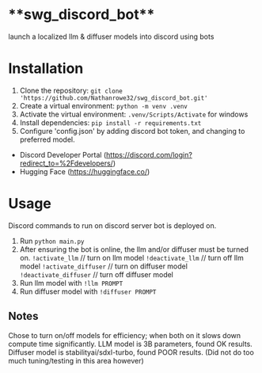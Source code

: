 <h1> **swg_discord_bot** </h1>

launch a localized llm & diffuser models into discord using bots

<h1> Installation </h1>

1. Clone the repository: `git clone 'https://github.com/Nathanrowe32/swg_discord_bot.git'`
2. Create a virtual environment: `python -m venv .venv`
3. Activate the virtual environment: `.venv/Scripts/Activate` for windows
4. Install dependencies: `pip install -r requirements.txt`
5. Configure 'config.json' by adding discord bot token, and changing to preferred model.
  -  Discord Developer Portal (https://discord.com/login?redirect_to=%2Fdevelopers/)
  -  Hugging Face (https://huggingface.co/)

<h1> Usage </h1>

Discord commands to run on discord server bot is deployed on.

1. Run `python main.py`
2. After ensuring the bot is online, the llm and/or diffuser must be turned on.
   `!activate_llm` // turn on llm model
   `!deactivate_llm` // turn off llm model
   `!activate_diffuser` // turn on diffuser model
   `!deactivate_diffuser` // turn off diffuser model
3. Run llm model with `!llm PROMPT`
4. Run diffuser model with `!diffuser PROMPT`

<h2> Notes </h2>
Chose to turn on/off models for efficiency; when both on it slows down compute time significantly.
LLM model is 3B parameters, found OK results.
Diffuser model is stabilityai/sdxl-turbo, found POOR results. (Did not do too much tuning/testing in this area however)
